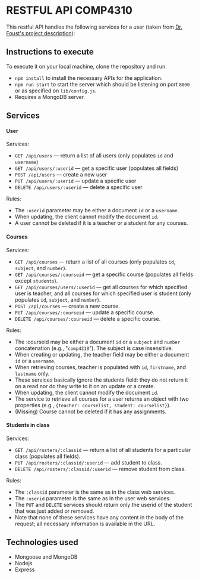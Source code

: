 # RESTFUL API COMP4310

This restful API handles the following services for a user (taken from [Dr. Foust's project description](https://cs.harding.edu/gfoust/classes/comp4310/projects/api)):

## Instructions to execute
To execute it on your local machine, clone the repository and run.
- `npm install` to install the necessary APIs for the application.
- `npm run start` to start the server which should be listening on port `8000` or as specified on `lib/config.js`.
- Requires a MongoDB server.

## Services

#### User

Services:

- `GET /api/users` — return a list of all users (only populates `id` and `username`)
- `GET /api/users/:userid` — get a specific user (populates all fields)
- `POST /api/users` — create a new user
- `PUT /api/users/:userid` — update a specific user
- `DELETE /api/users/:userid` — delete a specific user

Rules:

- The `:userid` parameter may be either a document `id` or a `username`.
- When updating, the client cannot modify the document `id`.
- A user cannot be deleted if it is a teacher or a student for any courses.

#### Courses

Services:

- `GET /api/courses` — return a list of all courses (only populates `id`, `subject`, and `number`).
- `GET /api/courses/:courseid` — get a specific course (populates all fields except `students`).
- `GET /api/courses/users/:userid` — get all courses for which specified user is teacher, and all courses for which specified user is student (only populates `id`, `subject`, and `number`).
- `POST /api/courses` — create a new course.
- `PUT /api/courses/:courseid` — update a specific course.
- `DELETE /api/courses/:courseid` — delete a specific course.

Rules:

- The :courseid may be either a document `id` or a `subject` and `number` concatenation (e.g., "`comp4310`"). The subject is case insensitive.
- When creating or updating, the teacher field may be either a document `id` or a `username`.
- When retrieving courses, teacher is populated with `id`, `firstname`, and `lastname` only.
- These services basically ignore the students field: they do not return it on a read nor do they write to it on an update or a create.
- When updating, the client cannot modify the document `id`.
- The service to retrieve all courses for a user returns an object with two properties (e.g., `{teacher: courselist, student: courselist}`).
- (Missing) Course cannot be deleted if it has any assignments.

#### Students in class

Services:

- `GET /api/rosters/:classid` — return a list of all students for a particular class (populates all fields).
- `PUT /api/rosters/:classid/:userid` — add student to class.
- `DELETE /api/rosters/:classid/:userid` — remove student from class.

Rules:

- The `:classid` parameter is the same as in the class web services.
- The `:userid` parameter is the same as in the user web services.
- The `PUT` and `DELETE` services should return only the userid of the student that was just added or removed.
- Note that none of these services have any content in the body of the request; all necessary information is available in the URL.

## Technologies used

- Mongoose and MongoDB
- Nodejs
- Express
